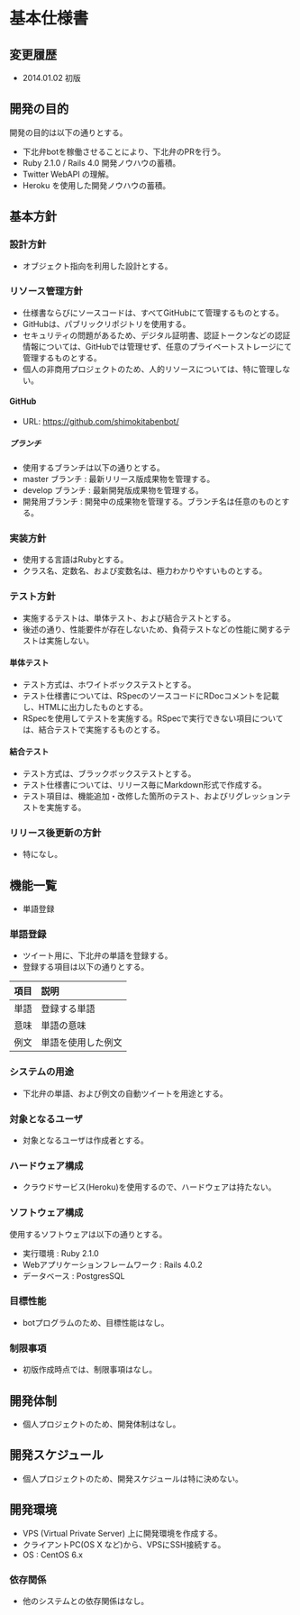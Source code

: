 基本仕様書
========
## 変更履歴
- 2014.01.02 初版

## 開発の目的
開発の目的は以下の通りとする。

- 下北弁botを稼働させることにより、下北弁のPRを行う。
- Ruby 2.1.0 / Rails 4.0 開発ノウハウの蓄積。
- Twitter WebAPI の理解。
- Heroku を使用した開発ノウハウの蓄積。

## 基本方針

### 設計方針
- オブジェクト指向を利用した設計とする。

### リソース管理方針
- 仕様書ならびにソースコードは、すべてGitHubにて管理するものとする。
- GitHubは、パブリックリポジトリを使用する。
- セキュリティの問題があるため、デジタル証明書、認証トークンなどの認証情報については、GitHubでは管理せず、任意のプライベートストレージにて管理するものとする。
- 個人の非商用プロジェクトのため、人的リソースについては、特に管理しない。

#### GitHub
- URL: https://github.com/shimokitabenbot/

##### ブランチ
- 使用するブランチは以下の通りとする。
- master ブランチ  : 最新リリース版成果物を管理する。
- develop ブランチ : 最新開発版成果物を管理する。
- 開発用ブランチ : 開発中の成果物を管理する。ブランチ名は任意のものとする。

### 実装方針
- 使用する言語はRubyとする。
- クラス名、定数名、および変数名は、極力わかりやすいものとする。

### テスト方針
- 実施するテストは、単体テスト、および結合テストとする。
- 後述の通り、性能要件が存在しないため、負荷テストなどの性能に関するテストは実施しない。

#### 単体テスト
- テスト方式は、ホワイトボックステストとする。
- テスト仕様書については、RSpecのソースコードにRDocコメントを記載し、HTMLに出力したものとする。
- RSpecを使用してテストを実施する。RSpecで実行できない項目については、結合テストで実施するものとする。

#### 結合テスト
- テスト方式は、ブラックボックステストとする。
- テスト仕様書については、リリース毎にMarkdown形式で作成する。
- テスト項目は、機能追加・改修した箇所のテスト、およびリグレッションテストを実施する。

### リリース後更新の方針
- 特になし。

## 機能一覧
- 単語登録

### 単語登録
- ツイート用に、下北弁の単語を登録する。
- 登録する項目は以下の通りとする。

| 項目 | 説明             |
|:----|:-----------|
| 単語 | 登録する単語      |
| 意味 | 単語の意味        |
| 例文 | 単語を使用した例文 |

### システムの用途
- 下北弁の単語、および例文の自動ツイートを用途とする。

### 対象となるユーザ
- 対象となるユーザは作成者とする。

### ハードウェア構成
- クラウドサービス(Heroku)を使用するので、ハードウェアは持たない。

### ソフトウェア構成
使用するソフトウェアは以下の通りとする。
- 実行環境 : Ruby 2.1.0
- Webアプリケーションフレームワーク : Rails 4.0.2
- データベース : PostgresSQL

### 目標性能
- botプログラムのため、目標性能はなし。

### 制限事項
- 初版作成時点では、制限事項はなし。

## 開発体制
- 個人プロジェクトのため、開発体制はなし。

## 開発スケジュール
- 個人プロジェクトのため、開発スケジュールは特に決めない。

## 開発環境
- VPS (Virtual Private Server) 上に開発環境を作成する。
- クライアントPC(OS X など)から、VPSにSSH接続する。
- OS : CentOS 6.x

### 依存関係
- 他のシステムとの依存関係はなし。
